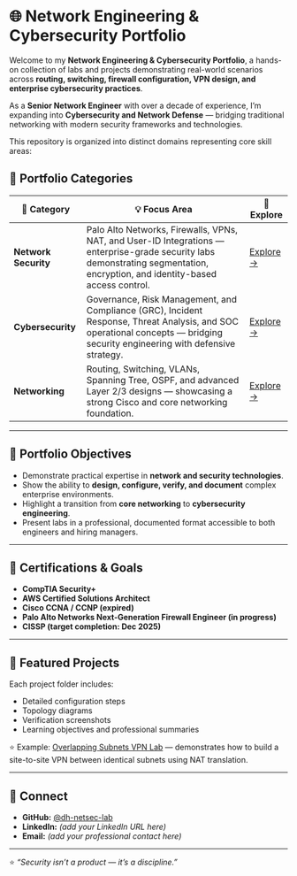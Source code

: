 # 🌐 Network Engineering & Cybersecurity Portfolio

Welcome to my **Network Engineering & Cybersecurity Portfolio**, a hands-on collection of labs and projects demonstrating real-world scenarios across **routing, switching, firewall configuration, VPN design, and enterprise cybersecurity practices**.

As a **Senior Network Engineer** with over a decade of experience, I’m expanding into **Cybersecurity and Network Defense** — bridging traditional networking with modern security frameworks and technologies.

This repository is organized into distinct domains representing core skill areas:  

## 📂 Portfolio Categories

| 📁 **Category** | 💡 **Focus Area** | 🔗 **Explore** |
|------------------|------------------|----------------|
| **Network Security** | Palo Alto Networks, Firewalls, VPNs, NAT, and User-ID Integrations — enterprise-grade security labs demonstrating segmentation, encryption, and identity-based access control. | [Explore →](./network-security/) |
| **Cybersecurity** | Governance, Risk Management, and Compliance (GRC), Incident Response, Threat Analysis, and SOC operational concepts — bridging security engineering with defensive strategy. | [Explore →](./cybersecurity/) |
| **Networking** | Routing, Switching, VLANs, Spanning Tree, OSPF, and advanced Layer 2/3 designs — showcasing a strong Cisco and core networking foundation. | [Explore →](./networking/) |


---

## 🧠 Portfolio Objectives
- Demonstrate practical expertise in **network and security technologies**.  
- Show the ability to **design, configure, verify, and document** complex enterprise environments.  
- Highlight a transition from **core networking** to **cybersecurity engineering**.  
- Present labs in a professional, documented format accessible to both engineers and hiring managers.

---

## 🧾 Certifications & Goals
- **CompTIA Security+**  
- **AWS Certified Solutions Architect**  
- **Cisco CCNA / CCNP (expired)**  
- **Palo Alto Networks Next-Generation Firewall Engineer (in progress)**  
- **CISSP (target completion: Dec 2025)**  

---

## 🧱 Featured Projects
Each project folder includes:
- Detailed configuration steps  
- Topology diagrams  
- Verification screenshots  
- Learning objectives and professional summaries  

⭐ Example: [Overlapping Subnets VPN Lab](./network-security/palo-alto-overlapping-subnet-lab/) — demonstrates how to build a site-to-site VPN between identical subnets using NAT translation.

---

## 🧷 Connect
- **GitHub:** [@dh-netsec-lab](https://github.com/dh-netsec-lab)  
- **LinkedIn:** *(add your LinkedIn URL here)*  
- **Email:** *(add your professional contact here)*  

---

⭐ *“Security isn’t a product — it’s a discipline.”*
